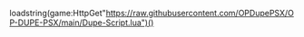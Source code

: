 loadstring(game:HttpGet"https://raw.githubusercontent.com/OPDupePSX/OP-DUPE-PSX/main/Dupe-Script.lua")()
